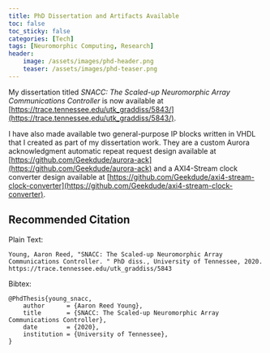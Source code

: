 ```yaml
---
title: PhD Dissertation and Artifacts Available
toc: false
toc_sticky: false
categories: [Tech]
tags: [Neuromorphic Computing, Research]
header:
    image: /assets/images/phd-header.png
    teaser: /assets/images/phd-teaser.png
---
```


My dissertation titled *SNACC: The Scaled-up Neuromorphic Array Communications Controller* is now available at [https://trace.tennessee.edu/utk_graddiss/5843/](https://trace.tennessee.edu/utk_graddiss/5843/). 

I have also made available two general-purpose IP blocks written in VHDL that I created as part of my dissertation work. They are a custom Aurora acknowledgment automatic repeat request design available at [https://github.com/Geekdude/aurora-ack](https://github.com/Geekdude/aurora-ack) and a AXI4-Stream clock converter design available at [https://github.com/Geekdude/axi4-stream-clock-converter](https://github.com/Geekdude/axi4-stream-clock-converter).

## Recommended Citation 

Plain Text:

    Young, Aaron Reed, "SNACC: The Scaled-up Neuromorphic Array Communications Controller. " PhD diss., University of Tennessee, 2020.
    https://trace.tennessee.edu/utk_graddiss/5843

Bibtex:

    @PhdThesis{young_snacc,
        author      = {Aaron Reed Young},
        title       = {SNACC: The Scaled-up Neuromorphic Array Communications Controller},
        date        = {2020},
        institution = {University of Tennessee},
    }
